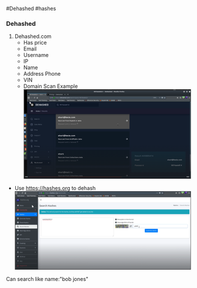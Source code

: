 
#Dehashed
#hashes

### Dehashed

1. Dehashed.com
	- Has price
	 - Email
	 - Username
	 - IP
	 - Name
	 - Address Phone
	 - VIN
	 - Domain Scan
Example
![Alt](../../Images/dehashed_forchecking_breached_credential.png)

- Use https://hashes.org to dehash
![Alt](../../Images/hashes.org_for_dehashing_password.png)

Can search like name:"bob jones"
